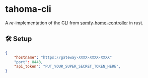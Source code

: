 # tahoma-cli

A *re*-implementation of the CLI from [somfy-home-controller](https://github.com/coko7/somfy-home-controller) in rust.

## 🛠️ Setup

```json
{
    "hostname": "https://gateway-XXXX-XXXX-XXXX"
    "port": 8443,
    "api_token": "PUT_YOUR_SUPER_SECRET_TOKEN_HERE",
}
```
